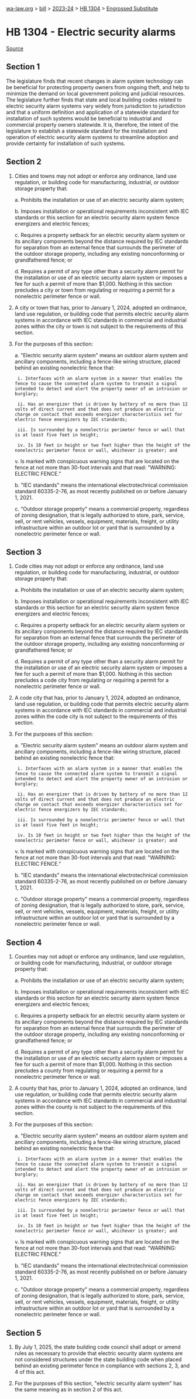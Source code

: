[wa-law.org](/) > [bill](/bill/) > [2023-24](/bill/2023-24/) > [HB 1304](/bill/2023-24/hb/1304/) > [Engrossed Substitute](/bill/2023-24/hb/1304/S.E/)

# HB 1304 - Electric security alarms

[Source](http://lawfilesext.leg.wa.gov/biennium/2023-24/Pdf/Bills/House%20Bills/1304-S.E.pdf)

## Section 1
The legislature finds that recent changes in alarm system technology can be beneficial for protecting property owners from ongoing theft, and help to minimize the demand on local government policing and judicial resources. The legislature further finds that state and local building codes related to electric security alarm systems vary widely from jurisdiction to jurisdiction and that a uniform definition and application of a statewide standard for installation of such systems would be beneficial to industrial and commercial property owners statewide. It is, therefore, the intent of the legislature to establish a statewide standard for the installation and operation of electric security alarm systems to streamline adoption and provide certainty for installation of such systems.

## Section 2
1. Cities and towns may not adopt or enforce any ordinance, land use regulation, or building code for manufacturing, industrial, or outdoor storage property that:

    a. Prohibits the installation or use of an electric security alarm system;

    b. Imposes installation or operational requirements inconsistent with IEC standards or this section for an electric security alarm system fence energizers and electric fences;

    c. Requires a property setback for an electric security alarm system or its ancillary components beyond the distance required by IEC standards for separation from an external fence that surrounds the perimeter of the outdoor storage property, including any existing nonconforming or grandfathered fence; or

    d. Requires a permit of any type other than a security alarm permit for the installation or use of an electric security alarm system or imposes a fee for such a permit of more than $1,000. Nothing in this section precludes a city or town from regulating or requiring a permit for a nonelectric perimeter fence or wall.

2. A city or town that has, prior to January 1, 2024, adopted an ordinance, land use regulation, or building code that permits electric security alarm systems in accordance with IEC standards in commercial and industrial zones within the city or town is not subject to the requirements of this section.

3. For the purposes of this section:

    a. "Electric security alarm system" means an outdoor alarm system and ancillary components, including a fence-like wiring structure, placed behind an existing nonelectric fence that:

        i. Interfaces with an alarm system in a manner that enables the fence to cause the connected alarm system to transmit a signal intended to detect and alert the property owner of an intrusion or burglary;

        ii. Has an energizer that is driven by battery of no more than 12 volts of direct current and that does not produce an electric charge on contact that exceeds energizer characteristics set for electric fence energizers by IEC standards;

        iii. Is surrounded by a nonelectric perimeter fence or wall that is at least five feet in height;

        iv. Is 10 feet in height or two feet higher than the height of the nonelectric perimeter fence or wall, whichever is greater; and

    v. Is marked with conspicuous warning signs that are located on the fence at not more than 30-foot intervals and that read: "WARNING: ELECTRIC FENCE."

    b. "IEC standards" means the international electrotechnical commission standard 60335-2-76, as most recently published on or before January 1, 2021.

    c. "Outdoor storage property" means a commercial property, regardless of zoning designation, that is legally authorized to store, park, service, sell, or rent vehicles, vessels, equipment, materials, freight, or utility infrastructure within an outdoor lot or yard that is surrounded by a nonelectric perimeter fence or wall.

## Section 3
1. Code cities may not adopt or enforce any ordinance, land use regulation, or building code for manufacturing, industrial, or outdoor storage property that:

    a. Prohibits the installation or use of an electric security alarm system;

    b. Imposes installation or operational requirements inconsistent with IEC standards or this section for an electric security alarm system fence energizers and electric fences;

    c. Requires a property setback for an electric security alarm system or its ancillary components beyond the distance required by IEC standards for separation from an external fence that surrounds the perimeter of the outdoor storage property, including any existing nonconforming or grandfathered fence; or

    d. Requires a permit of any type other than a security alarm permit for the installation or use of an electric security alarm system or imposes a fee for such a permit of more than $1,000. Nothing in this section precludes a code city from regulating or requiring a permit for a nonelectric perimeter fence or wall.

2. A code city that has, prior to January 1, 2024, adopted an ordinance, land use regulation, or building code that permits electric security alarm systems in accordance with IEC standards in commercial and industrial zones within the code city is not subject to the requirements of this section.

3. For the purposes of this section:

    a. "Electric security alarm system" means an outdoor alarm system and ancillary components, including a fence-like wiring structure, placed behind an existing nonelectric fence that:

        i. Interfaces with an alarm system in a manner that enables the fence to cause the connected alarm system to transmit a signal intended to detect and alert the property owner of an intrusion or burglary;

        ii. Has an energizer that is driven by battery of no more than 12 volts of direct current and that does not produce an electric charge on contact that exceeds energizer characteristics set for electric fence energizers by IEC standards;

        iii. Is surrounded by a nonelectric perimeter fence or wall that is at least five feet in height;

        iv. Is 10 feet in height or two feet higher than the height of the nonelectric perimeter fence or wall, whichever is greater; and

    v. Is marked with conspicuous warning signs that are located on the fence at not more than 30-foot intervals and that read: "WARNING: ELECTRIC FENCE."

    b. "IEC standards" means the international electrotechnical commission standard 60335-2-76, as most recently published on or before January 1, 2021.

    c. "Outdoor storage property" means a commercial property, regardless of zoning designation, that is legally authorized to store, park, service, sell, or rent vehicles, vessels, equipment, materials, freight, or utility infrastructure within an outdoor lot or yard that is surrounded by a nonelectric perimeter fence or wall.

## Section 4
1. Counties may not adopt or enforce any ordinance, land use regulation, or building code for manufacturing, industrial, or outdoor storage property that:

    a. Prohibits the installation or use of an electric security alarm system;

    b. Imposes installation or operational requirements inconsistent with IEC standards or this section for an electric security alarm system fence energizers and electric fences;

    c. Requires a property setback for an electric security alarm system or its ancillary components beyond the distance required by IEC standards for separation from an external fence that surrounds the perimeter of the outdoor storage property, including any existing nonconforming or grandfathered fence; or

    d. Requires a permit of any type other than a security alarm permit for the installation or use of an electric security alarm system or imposes a fee for such a permit of more than $1,000. Nothing in this section precludes a county from regulating or requiring a permit for a nonelectric perimeter fence or wall.

2. A county that has, prior to January 1, 2024, adopted an ordinance, land use regulation, or building code that permits electric security alarm systems in accordance with IEC standards in commercial and industrial zones within the county is not subject to the requirements of this section.

3. For the purposes of this section:

    a. "Electric security alarm system" means an outdoor alarm system and ancillary components, including a fence-like wiring structure, placed behind an existing nonelectric fence that:

        i. Interfaces with an alarm system in a manner that enables the fence to cause the connected alarm system to transmit a signal intended to detect and alert the property owner of an intrusion or burglary;

        ii. Has an energizer that is driven by battery of no more than 12 volts of direct current and that does not produce an electric charge on contact that exceeds energizer characteristics set for electric fence energizers by IEC standards;

        iii. Is surrounded by a nonelectric perimeter fence or wall that is at least five feet in height;

        iv. Is 10 feet in height or two feet higher than the height of the nonelectric perimeter fence or wall, whichever is greater; and

    v. Is marked with conspicuous warning signs that are located on the fence at not more than 30-foot intervals and that read: "WARNING: ELECTRIC FENCE."

    b. "IEC standards" means the international electrotechnical commission standard 60335-2-76, as most recently published on or before January 1, 2021.

    c. "Outdoor storage property" means a commercial property, regardless of zoning designation, that is legally authorized to store, park, service, sell, or rent vehicles, vessels, equipment, materials, freight, or utility infrastructure within an outdoor lot or yard that is surrounded by a nonelectric perimeter fence or wall.

## Section 5
1. By July 1, 2025, the state building code council shall adopt or amend rules as necessary to provide that electric security alarm systems are not considered structures under the state building code when placed behind an existing perimeter fence in compliance with sections 2, 3, and 4 of this act.

2. For the purposes of this section, "electric security alarm system" has the same meaning as in section 2 of this act.
